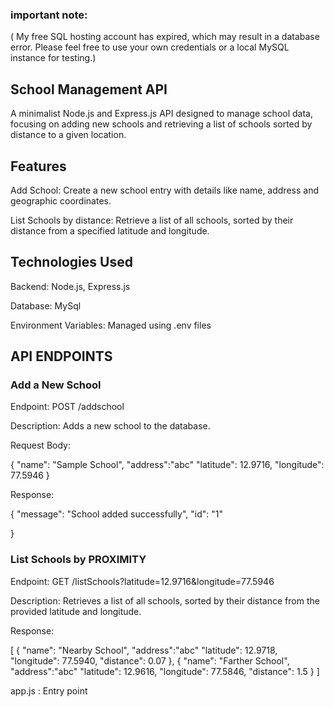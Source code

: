 ### important note:
( My free SQL hosting account has expired, which may result in a database error. Please feel free to use your own credentials or a local MySQL instance for testing.)

## School Management API

A minimalist Node.js and Express.js API designed to manage school data, focusing on adding new schools and retrieving a list of schools sorted by distance to a given location.

## Features

Add School: Create a new school entry with details like name, address and geographic coordinates.

List Schools by distance: Retrieve a list of all schools, sorted by their distance from a specified latitude and longitude.


## Technologies Used

Backend: Node.js, Express.js

Database: MySql

Environment Variables: Managed using .env files

## API ENDPOINTS 
### Add a New School

Endpoint: POST /addschool

Description: Adds a new school to the database.

Request Body:

{
  "name": "Sample School",
  "address":"abc"
  "latitude": 12.9716,
  "longitude": 77.5946
}

Response:

{
  "message": "School added successfully",
  "id": "1"
  
}


### List Schools by PROXIMITY

Endpoint: GET /listSchools?latitude=12.9716&longitude=77.5946

Description: Retrieves a list of all schools, sorted by their distance from the provided latitude and longitude.

Response:

[
  {
    "name": "Nearby School",
    "address":"abc"
    "latitude": 12.9718,
    "longitude": 77.5940,
    "distance": 0.07
  },
  {
    "name": "Farther School",
    "address":"abc"
    "latitude": 12.9616,
    "longitude": 77.5846,
    "distance": 1.5
  }
]

app.js : Entry point 
